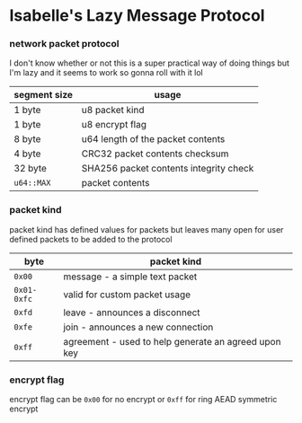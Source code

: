 # Isabelle's Lazy Message Protocol

### network packet protocol

I don't know whether or not this is a super practical way of doing things
but I'm lazy and it seems to work so gonna roll with it lol

| segment size | usage                                      |
|--------------|--------------------------------------------|
| 1 byte       | u8 packet kind                             |
| 1 byte       | u8 encrypt flag                            |
| 8 byte       | u64 length of the packet contents          |
| 4 byte       | CRC32 packet contents checksum             |
| 32 byte      | SHA256 packet contents integrity check     |
| `u64::MAX`   | packet contents                            |

### packet kind

packet kind has defined values for packets but leaves many open for user defined packets to be added to the protocol

| byte        | packet kind                                          |
| ----------- | ---------------------------------------------------- |
| `0x00`      | message - a simple text packet                       |
| `0x01-0xfc` | valid for custom packet usage                        |
| `0xfd`      | leave - announces a disconnect                       |
| `0xfe`      | join - announces a new connection                    |
| `0xff`      | agreement - used to help generate an agreed upon key |

### encrypt flag

encrypt flag can be `0x00` for no encrypt or `0xff` for ring AEAD symmetric encrypt


